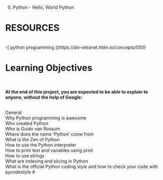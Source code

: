 0. Python - Hello, World
Python 

<h1>RESOURCES</h1>
<br>
-[ python programming ](https://alx-intranet.hbtn.io/concepts/550)
<p> </p>
<h1>Learning Objectives</h1>
<br>

<strong>At the end of this project, you are expected to be able to explain to anyone, without the help of Google:</strong>


<br>
General
<br>
Why Python programming is awesome
<br>
Who created Python
<br>
Who is Guido van Rossum
<br>
Where does the name ‘Python’ come from
<br>
What is the Zen of Python
<br>
How to use the Python interpreter
<br>
How to print text and variables using print
<br>
How to use strings
<br>
What are indexing and slicing in Python
<br>
What is the official Python coding style and how to check your code with pycodestyle
#
